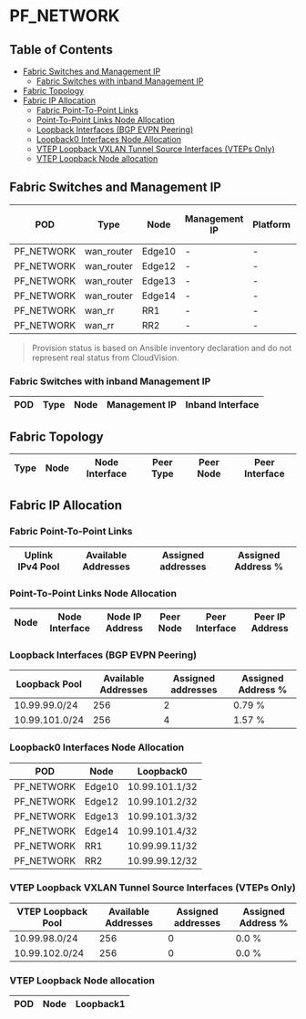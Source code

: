 # PF_NETWORK

## Table of Contents

- [Fabric Switches and Management IP](#fabric-switches-and-management-ip)
  - [Fabric Switches with inband Management IP](#fabric-switches-with-inband-management-ip)
- [Fabric Topology](#fabric-topology)
- [Fabric IP Allocation](#fabric-ip-allocation)
  - [Fabric Point-To-Point Links](#fabric-point-to-point-links)
  - [Point-To-Point Links Node Allocation](#point-to-point-links-node-allocation)
  - [Loopback Interfaces (BGP EVPN Peering)](#loopback-interfaces-bgp-evpn-peering)
  - [Loopback0 Interfaces Node Allocation](#loopback0-interfaces-node-allocation)
  - [VTEP Loopback VXLAN Tunnel Source Interfaces (VTEPs Only)](#vtep-loopback-vxlan-tunnel-source-interfaces-vteps-only)
  - [VTEP Loopback Node allocation](#vtep-loopback-node-allocation)

## Fabric Switches and Management IP

| POD | Type | Node | Management IP | Platform | Provisioned in CloudVision | Serial Number |
| --- | ---- | ---- | ------------- | -------- | -------------------------- | ------------- |
| PF_NETWORK | wan_router | Edge10 | - | - | Provisioned | - |
| PF_NETWORK | wan_router | Edge12 | - | - | Provisioned | - |
| PF_NETWORK | wan_router | Edge13 | - | - | Provisioned | - |
| PF_NETWORK | wan_router | Edge14 | - | - | Provisioned | - |
| PF_NETWORK | wan_rr | RR1 | - | - | Provisioned | - |
| PF_NETWORK | wan_rr | RR2 | - | - | Provisioned | - |

> Provision status is based on Ansible inventory declaration and do not represent real status from CloudVision.

### Fabric Switches with inband Management IP

| POD | Type | Node | Management IP | Inband Interface |
| --- | ---- | ---- | ------------- | ---------------- |

## Fabric Topology

| Type | Node | Node Interface | Peer Type | Peer Node | Peer Interface |
| ---- | ---- | -------------- | --------- | ----------| -------------- |

## Fabric IP Allocation

### Fabric Point-To-Point Links

| Uplink IPv4 Pool | Available Addresses | Assigned addresses | Assigned Address % |
| ---------------- | ------------------- | ------------------ | ------------------ |

### Point-To-Point Links Node Allocation

| Node | Node Interface | Node IP Address | Peer Node | Peer Interface | Peer IP Address |
| ---- | -------------- | --------------- | --------- | -------------- | --------------- |

### Loopback Interfaces (BGP EVPN Peering)

| Loopback Pool | Available Addresses | Assigned addresses | Assigned Address % |
| ------------- | ------------------- | ------------------ | ------------------ |
| 10.99.99.0/24 | 256 | 2 | 0.79 % |
| 10.99.101.0/24 | 256 | 4 | 1.57 % |

### Loopback0 Interfaces Node Allocation

| POD | Node | Loopback0 |
| --- | ---- | --------- |
| PF_NETWORK | Edge10 | 10.99.101.1/32 |
| PF_NETWORK | Edge12 | 10.99.101.2/32 |
| PF_NETWORK | Edge13 | 10.99.101.3/32 |
| PF_NETWORK | Edge14 | 10.99.101.4/32 |
| PF_NETWORK | RR1 | 10.99.99.11/32 |
| PF_NETWORK | RR2 | 10.99.99.12/32 |

### VTEP Loopback VXLAN Tunnel Source Interfaces (VTEPs Only)

| VTEP Loopback Pool | Available Addresses | Assigned addresses | Assigned Address % |
| --------------------- | ------------------- | ------------------ | ------------------ |
| 10.99.98.0/24 | 256 | 0 | 0.0 % |
| 10.99.102.0/24 | 256 | 0 | 0.0 % |

### VTEP Loopback Node allocation

| POD | Node | Loopback1 |
| --- | ---- | --------- |
